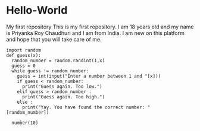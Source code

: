 # Hello-World
My first repository
This is my first repository. I am 18 years old and my name is Priyanka Roy Chaudhuri and I am from India. I am new on this platform and hope that you will take care of me.
```
import random
def guess(x):
  random_number = random.randint(1,x)
  guess = 0
  while guess != random_number:
    guess = int(input("Enter a number between 1 and "[x]))
    if guess < random_number:
      print("Guess again. Too low.")
    elif guess > random_number :
      print("Guess again. Too high.")
    else :
      print("Yay. You have found the correct number: " [random_number])
  
  number(10)
  
    
